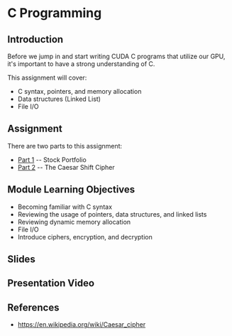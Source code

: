 # C Programming

## Introduction
Before we jump in and start writing CUDA C programs that utilize our GPU, it's important to have a strong understanding of C. 

This assignment will cover:
* C syntax, pointers, and memory allocation
* Data structures (Linked List)
* File I/O

## Assignment 
There are two parts to this assignment:
* [Part 1](./part1/README.md) -- Stock Portfolio
* [Part 2](./part2/README.md) -- The Caesar Shift Cipher

## Module Learning Objectives
* Becoming familiar with C syntax
* Reviewing the usage of pointers, data structures, and linked lists
* Reviewing dynamic memory allocation
* File I/O
* Introduce ciphers, encryption, and decryption

## Slides

## Presentation Video

## References
* https://en.wikipedia.org/wiki/Caesar_cipher
